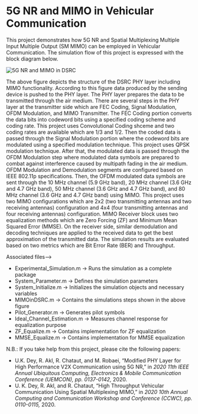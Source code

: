 # 5G NR and MIMO in Vehicular Communication
This project demonstrates how 5G NR and Spatial Multiplexing Multiple Input Multiple Output (SM MIMO) can be employed in Vehicular Communication. The simulation flow of this project is expressed with the block diagram below.

![5G NR and MIMO in DSRC](https://user-images.githubusercontent.com/3108754/150864920-9a39a194-9510-474f-92f6-a331c46a8441.JPG)

The above figure depicts the structure of the DSRC PHY layer including MIMO functionality. According to this figure data produced by the sending device is pushed to the PHY layer. The PHY layer prepares the data to be transmitted through the air medium. There are several steps in the PHY layer at the transmitter side which are FEC Coding, Signal Modulation, OFDM Modulation, and MIMO Transmitter. The FEC Coding portion converts the data bits into codeword bits using a specified coding scheme and coding rate. This project uses Convolutional Coding shceme and two coding rates are available which are 1/3 and 1/2. Then the coded data is passed through the Signal Modulation portion where the codeword bits are modulated using a specified modulation technique. This project uses QPSK modulation technique. After that, the modulated data is passed through the OFDM Modulation step where modulated data symbols are prepared to combat against interference caused by multipath fading in the air medium. OFDM Modulation and Demodulation segments are configured based on IEEE 802.11p specifications. Then, the OFDM modulated data symbols are sent through the 10 MHz channel (5.9 GHz band), 20 MHz channel (3.6 GHz and 4.7 GHz band), 50 MHz channel (3.6 GHz and 4.7 GHz band), and 80 MHz channel (3.6 GHz and 4.7 GHz band) using MIMO. This project uses two MIMO configurations which are 2x2 (two transmitting antennas and two receiving antennas) configuration and 4x4 (four transmitting antennas and four receiving antennas) configuration. MIMO Receiver block uses two equalization methods which are Zero Forcing (ZF) and Minimum Mean Squared Error (MMSE). On the receiver side, similar demodulation and decoding techniques are applied to the received data to get the best approximation of the transmitted data. The simulation results are evaluated based on two metrics which are Bit Error Rate (BER) and Throughput.

Associated files-->
* Experimental_Simulation.m -> Runs the simulation as a complete package
* System_Parameter.m -> Defines the simulation parameters
* System_Initialize.m -> Initializes the simulation objects and necessary variables
* MIMOinDSRC.m -> Contains the simulations steps shown in the above figure
* Pilot_Generator.m -> Generates pilot symbols
* Ideal_Channel_Estimation.m -> Measures channel response for equalization purpose
* ZF_Equalize.m -> Contains implementation for ZF equalization
* MMSE_Equalize.m -> Contains implementation for MMSE equalization

N.B.: If you take help from this project, please cite the following papers:
* U.K. Dey, R. Akl, R. Chataut, and M. Robaei, “Modified PHY Layer for High Performance V2X Communication using 5G NR,” in *2020 11th IEEE Annual Ubiquitous Computing, Electronics & Mobile Communication Conference (UEMCON), pp. 0137-0142,* 2020.
* U. K. Dey, R. Akl, and R. Chataut, “High Throughput Vehicular Communication Using Spatial Multiplexing MIMO,” in *2020 10th Annual Computing and Communication Workshop and Conference (CCWC), pp. 0110-0115,* 2020.
